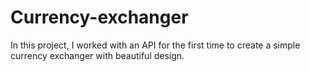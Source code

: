 # Currency-exchanger
In this project, I worked with an API for the first time to create a simple currency exchanger with beautiful design.
